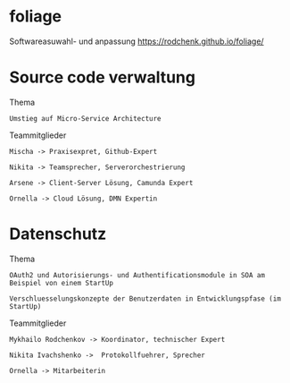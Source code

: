 # foliage
Softwareasuwahl- und anpassung
https://rodchenk.github.io/foliage/

# Source code verwaltung

Thema

	Umstieg auf Micro-Service Architecture

Teammitglieder

	Mischa -> Praxisexpret, Github-Expert
	
	Nikita -> Teamsprecher, Serverorchestrierung
	
	Arsene -> Client-Server Lösung, Camunda Expert
	
	Ornella -> Cloud Lösung, DMN Expertin


# Datenschutz

Thema

	OAuth2 und Autorisierungs- und Authentificationsmodule in SOA am Beispiel von einem StartUp
	
	Verschluesselungskonzepte der Benutzerdaten in Entwicklungspfase (im StartUp)

Teammitglieder

	Mykhailo Rodchenkov -> Koordinator, technischer Expert
	
	Nikita Ivachshenko ->  Protokollfuehrer, Sprecher
	
	Ornella -> Mitarbeiterin
